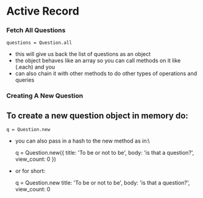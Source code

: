 # Active Record

### Fetch All Questions

    questions = Question.all

- this will give us back the list of questions as an object
- the object behaves like an array so you can call methods on it like (.each) and you
- can also chain it with other methods to do other types of operations and queries

### Creating A New Question

## To create a new question object in memory do:

    q = Question.new

- you can also pass in a hash to the new method as in:\

  q = Question.new({ title: 'To be or not to be', body: 'is that a question?', view_count: 0 })

- or for short:

  q = Question.new title: 'To be or not to be', body: 'is that a question?', view_count: 0
